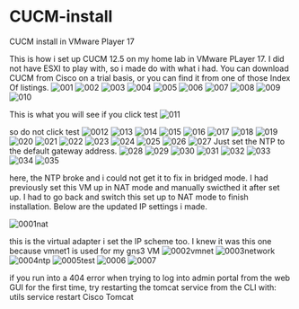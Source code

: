 # CUCM-install
CUCM install in VMware Player 17

This is how i set up CUCM 12.5 on my home lab in VMware PLayer 17. I did not have ESXI to play with, so i made do with what i had. 
You can download CUCM from Cisco on a trial basis, or you can find it from one of those Index Of listings. 
![001](https://github.com/Matthew-Requejo559/CUCM-install/assets/136190678/e9bd66bd-b6b8-4907-930c-5bc00f35839a)
![002](https://github.com/Matthew-Requejo559/CUCM-install/assets/136190678/b7a4df3f-0948-4919-a273-02eef1210e8a)
![003](https://github.com/Matthew-Requejo559/CUCM-install/assets/136190678/7b824307-6006-470b-ae83-7cf94565c9d2)
![004](https://github.com/Matthew-Requejo559/CUCM-install/assets/136190678/43d0b0cf-b0c5-4c77-9de0-ea20f3e73b63)
![005](https://github.com/Matthew-Requejo559/CUCM-install/assets/136190678/2db6e934-94cc-4b28-a1c4-0a6d5a7e63c3)
![006](https://github.com/Matthew-Requejo559/CUCM-install/assets/136190678/17f1c5fc-dde6-444a-9e7e-1556fa5b99f9)
![007](https://github.com/Matthew-Requejo559/CUCM-install/assets/136190678/2002efed-d2cc-4369-9ba3-6c5a1bdb35e3)
![008](https://github.com/Matthew-Requejo559/CUCM-install/assets/136190678/b2f3ae70-043f-4292-a2c4-8373b2bb2396)
![009](https://github.com/Matthew-Requejo559/CUCM-install/assets/136190678/ee910183-b297-4c2e-86f7-3009d6fa237e)
![010](https://github.com/Matthew-Requejo559/CUCM-install/assets/136190678/1a011768-8f0c-491b-a608-84db567e4302)

This is what you will see if you click test
![011](https://github.com/Matthew-Requejo559/CUCM-install/assets/136190678/648b99c0-6abf-4d23-b5e9-eddb509654ce)

so do not click test
![0012](https://github.com/Matthew-Requejo559/CUCM-install/assets/136190678/f2bac999-6fa2-43e9-bee5-5f27489ea358)
![013](https://github.com/Matthew-Requejo559/CUCM-install/assets/136190678/15902255-180a-4809-8322-24d585bac267)
![014](https://github.com/Matthew-Requejo559/CUCM-install/assets/136190678/89aa8c2d-5020-42c5-b7af-cba0c821c4e9)
![015](https://github.com/Matthew-Requejo559/CUCM-install/assets/136190678/e5651787-7c7a-4fb8-81c1-8c2f71f314b7)
![016](https://github.com/Matthew-Requejo559/CUCM-install/assets/136190678/cdea835f-4859-4320-8697-21f51e4f7e92)
![017](https://github.com/Matthew-Requejo559/CUCM-install/assets/136190678/7b060ea9-730e-4494-a566-15dbe4eb7fe2)
![018](https://github.com/Matthew-Requejo559/CUCM-install/assets/136190678/b2036ea6-3702-4fe8-980a-8929e4c93325)
![019](https://github.com/Matthew-Requejo559/CUCM-install/assets/136190678/c3923e9b-2ed0-4cdb-8fa0-267c681ac009)
![020](https://github.com/Matthew-Requejo559/CUCM-install/assets/136190678/46baf47f-f8d1-4ac6-ac52-56bd814611e8)
![021](https://github.com/Matthew-Requejo559/CUCM-install/assets/136190678/395691ea-0a33-4d74-9216-125cb6c16d79)
![022](https://github.com/Matthew-Requejo559/CUCM-install/assets/136190678/f2f7e053-43b7-4248-a12b-90e0449d6577)
![023](https://github.com/Matthew-Requejo559/CUCM-install/assets/136190678/5c4d479f-daa8-4100-882b-f7bde0124e20)
![024](https://github.com/Matthew-Requejo559/CUCM-install/assets/136190678/248f95cf-af40-49e0-9df3-49c3570dbc31)
![025](https://github.com/Matthew-Requejo559/CUCM-install/assets/136190678/0d680d25-736e-4bae-8904-23a166c1624d)
![026](https://github.com/Matthew-Requejo559/CUCM-install/assets/136190678/8c1e6293-a45b-4d25-a924-d6dc664c51a5)
![027](https://github.com/Matthew-Requejo559/CUCM-install/assets/136190678/9f342f26-6644-4116-9761-179fefc35ae7)
Just set the NTP to the default gateway address. 
![028](https://github.com/Matthew-Requejo559/CUCM-install/assets/136190678/70e350d7-7bfe-4e39-a3e0-1f505daac2d1)
![029](https://github.com/Matthew-Requejo559/CUCM-install/assets/136190678/e4b9f45b-a777-4fa0-a783-a1a940711d7a)
![030](https://github.com/Matthew-Requejo559/CUCM-install/assets/136190678/86da8535-eb26-49f1-8b46-2b462d7ff26e)
![031](https://github.com/Matthew-Requejo559/CUCM-install/assets/136190678/65dd4c33-0c6f-40ac-99bc-d24482983731)
![032](https://github.com/Matthew-Requejo559/CUCM-install/assets/136190678/f7263e73-01e8-4779-a3a9-1828e4329a37)
![033](https://github.com/Matthew-Requejo559/CUCM-install/assets/136190678/c6deb5de-3499-481b-9c7b-d159aed60cb8)
![034](https://github.com/Matthew-Requejo559/CUCM-install/assets/136190678/ca224e3d-51ac-41e7-8ba6-6b5346ab0641)
![035](https://github.com/Matthew-Requejo559/CUCM-install/assets/136190678/75ef2a1a-1eca-4b02-a540-22412a3e40e7)

here, the NTP broke and i could not get it to fix in bridged mode. I had previously set this VM up in NAT mode
and manually swicthed it after set up. I had to go back and switch this set up to NAT mode to finish installation. Below are the
updated IP settings i made.

![0001nat](https://github.com/Matthew-Requejo559/CUCM-install/assets/136190678/b01e6a9a-29b2-482a-ba60-ed7b3fcc7067)

this is the virtual adapter i set the IP scheme too. I knew it was this one because vmnet1 is used for my gns3 VM
![0002vmnet](https://github.com/Matthew-Requejo559/CUCM-install/assets/136190678/79d23cf0-5563-48ec-9673-97e2785c7de4)
![0003network](https://github.com/Matthew-Requejo559/CUCM-install/assets/136190678/fe164ca2-fc74-435d-a8f6-76fa1921ec62)
![0004ntp](https://github.com/Matthew-Requejo559/CUCM-install/assets/136190678/e057462d-ab8a-4767-bd9f-b4dcdd56fdeb)
![0005test](https://github.com/Matthew-Requejo559/CUCM-install/assets/136190678/38a3b73b-3e51-4ed3-98d0-3fef31b8f1fa)
![0006](https://github.com/Matthew-Requejo559/CUCM-install/assets/136190678/dcb68ec0-d602-436a-adec-ba4486084038)
![0007](https://github.com/Matthew-Requejo559/CUCM-install/assets/136190678/b957b078-9b15-41db-be9b-65d84fd6e763)





if you run into a 404 error when trying to log into admin portal from the web GUI for the first time, try restarting the tomcat service from the CLI with: utils service restart Cisco Tomcat
